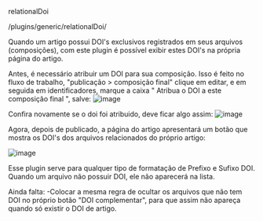 relationalDoi

/plugins/generic/relationalDoi/

Quando um artigo possui DOI's exclusivos registrados em seus arquivos (composições), com este plugin é possível exibir estes DOI's na própria página do artigo. 

Antes, é necessário atribuir um DOI para sua composição. Isso é feito no fluxo de trabalho, "publicação > composição final" clique em editar, e em seguida em identificadores, marque a caixa "	Atribua o DOI a este composição final ", salve:
![image](https://user-images.githubusercontent.com/114300053/227239776-d26ae93a-f087-4b04-aac7-dc196de06d77.png)

Confira novamente se o doi foi atribuido, deve ficar algo assim:
![image](https://user-images.githubusercontent.com/114300053/227240093-830df259-7185-49cc-996c-e13af7ba98a9.png)


Agora, depois de publicado, a página do artigo apresentará um botão que mostra os DOI's dos arquivos relacionados do próprio artigo:

![image](https://user-images.githubusercontent.com/114300053/227241157-0edf5463-8e0c-4945-b83b-462ff91bdbac.png)


Esse plugin serve para qualquer tipo de formatação de Prefixo e Sufixo DOI. Quando um arquivo não possuir DOI, ele não aparecerá na lista.

Ainda falta:
-Colocar a mesma regra de ocultar os arquivos que não tem DOI no próprio botão "DOI complementar", para que assim não apareça quando só existir o DOI de artigo.

